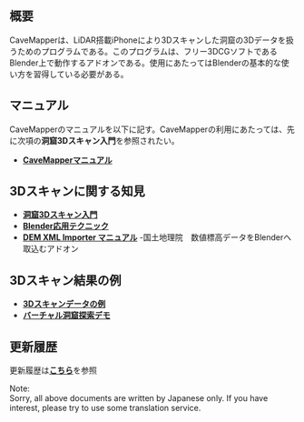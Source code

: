 ## 概要
CaveMapperは、LiDAR搭載iPhoneにより3Dスキャンした洞窟の3Dデータを扱うためのプログラムである。このプログラムは、フリー3DCGソフトであるBlender上で動作するアドオンである。使用にあたってはBlenderの基本的な使い方を習得している必要がある。


## マニュアル
CaveMapperのマニュアルを以下に記す。CaveMapperの利用にあたっては、先に次項の**洞窟3Dスキャン入門**を参照されたい。
- <a href = "https://github.com/CaveMapper/CaveMapper/wiki/02_CaveMapper_Manual" >**CaveMapperマニュアル**</a>  

## 3Dスキャンに関する知見
- <a href = "https://github.com/CaveMapper/CaveMapper/wiki/01_Introduction_of_3D_Scanning" >**洞窟3Dスキャン入門**</a>  
- <a href = "https://github.com/CaveMapper/CaveMapper/wiki/03_Blender_Advanced_Technique" >**Blender応用テクニック**</a>  
- <a href = "https://github.com/CaveMapper/CaveMapper/wiki/05_DEM_XML_Importer_Manual" >**DEM XML Importer マニュアル**</a>  -国土地理院　数値標高データをBlenderへ取込むアドオン

## 3Dスキャン結果の例
- <a href = "https://cavemapper.github.io/CaveViewer/" >**3Dスキャンデータの例**</a>
- <a href = "https://cavemapper.github.io/CaveViewer/CaveExplorer/" >**バーチャル洞窟探索デモ**</a> 

## 更新履歴
更新履歴は<a href = "https://github.com/CaveMapper/CaveMapper/wiki/05_Revision_History" >**こちら**</a>を参照  

 Note:  
 Sorry, all above documents are written by Japanese only. If you have interest, please try to use some translation service.
